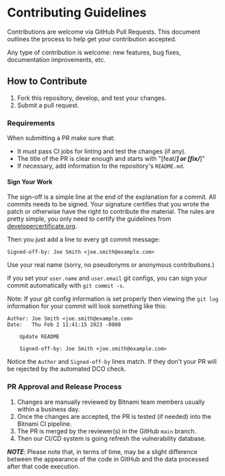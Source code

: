 # Contributing Guidelines

Contributions are welcome via GitHub Pull Requests. This document outlines the process to help get your contribution accepted.

Any type of contribution is welcome: new features, bug fixes, documentation improvements, etc.

## How to Contribute

1. Fork this repository, develop, and test your changes.
2. Submit a pull request.

### Requirements

When submitting a PR make sure that:

- It must pass CI jobs for linting and test the changes (if any).
- The title of the PR is clear enough and starts with "[feat/***] or [fix/***]"
- If necessary, add information to the repository's `README.md`.

#### Sign Your Work

The sign-off is a simple line at the end of the explanation for a commit. All commits needs to be signed. Your signature certifies that you wrote the patch or otherwise have the right to contribute the material. The rules are pretty simple, you only need to certify the guidelines from [developercertificate.org](https://developercertificate.org/).

Then you just add a line to every git commit message:

```text
Signed-off-by: Joe Smith <joe.smith@example.com>
```

Use your real name (sorry, no pseudonyms or anonymous contributions.)

If you set your `user.name` and `user.email` git configs, you can sign your commit automatically with `git commit -s`.

Note: If your git config information is set properly then viewing the `git log` information for your commit will look something like this:

```text
Author: Joe Smith <joe.smith@example.com>
Date:   Thu Feb 2 11:41:15 2023 -0800

    Update README

    Signed-off-by: Joe Smith <joe.smith@example.com>
```

Notice the `Author` and `Signed-off-by` lines match. If they don't your PR will be rejected by the automated DCO check.

### PR Approval and Release Process

1. Changes are manually reviewed by Bitnami team members usually within a business day.
2. Once the changes are accepted, the PR is tested (if needed) into the Bitnami CI pipeline.
3. The PR is merged by the reviewer(s) in the GitHub `main` branch.
4. Then our CI/CD system is going refresh the vulnerability database.

***NOTE***: Please note that, in terms of time, may be a slight difference between the appearance of the code in GitHub and the data processed after that code execution.